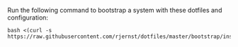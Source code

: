 Run the following command to bootstrap a system with these dotfiles and configuration:
```
bash <(curl -s https://raw.githubusercontent.com/rjernst/dotfiles/master/bootstrap/install)
```
